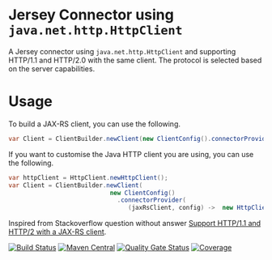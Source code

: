 # Jersey Connector using `java.net.http.HttpClient`
A Jersey connector using `java.net.http.HttpClient` and supporting HTTP/1.1 and HTTP/2.0 with the same client. The protocol is selected based on the server capabilities.

# Usage
To build a JAX-RS client, you can use the following. 
```java
var Client = ClientBuilder.newClient(new ClientConfig().connectorProvider(HttpClientConnector::new))
```
If you want to customise the Java HTTP client you are using, you can use the following.
```java
var httpClient = HttpClient.newHttpClient();
var Client = ClientBuilder.newClient(
                            new ClientConfig()
                              .connectorProvider(
                                 (jaxRsClient, config) ->  new HttpClientConnector(httpClient)))
```

Inspired from Stackoverflow question without answer [Support HTTP/1.1 and HTTP/2 with a JAX-RS client](https://stackoverflow.com/questions/42348041/support-http-1-1-and-http-2-with-a-jax-rs-client).



[![Build Status](https://travis-ci.com/nhenneaux/jersey-httpclient-connector.svg?branch=master)](https://travis-ci.com/nhenneaux/jersey-httpclient-connector)
[![Maven Central](https://maven-badges.herokuapp.com/maven-central/com.github.nhenneaux.jersey.connector.httpclient/jersey-httpclient-connector/badge.svg)](https://maven-badges.herokuapp.com/maven-central/com.github.nhenneaux.jersey.connector.httpclient/jersey-httpclient-connector)
[![Quality Gate Status](https://sonarcloud.io/api/project_badges/measure?project=nhenneaux_jersey-httpclient-connector&metric=alert_status)](https://sonarcloud.io/dashboard?id=nhenneaux_jersey-httpclient-connector)
[![Coverage](https://sonarcloud.io/api/project_badges/measure?project=nhenneaux_jersey-httpclient-connector&metric=coverage)](https://sonarcloud.io/dashboard?id=nhenneaux_jersey-httpclient-connector)
